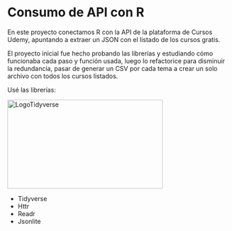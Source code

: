# Consumo de API con R

<p>
    En este proyecto conectamos R con la API de la plataforma de Cursos Udemy, apuntando a extraer un JSON con el listado de los cursos gratis.
</p>
<p>
    El proyecto inicial fue hecho probando las librerías y estudiando cómo funcionaba cada paso y función usada, luego lo refactorice para disminuir la redundancia,
    pasar de generar un CSV por cada tema a crear un solo archivo con todos los cursos listados.
</p>

<p>
    Usé las librerías:
<div>
    <img src="https://drmowinckels.io/workshops/workshops-tidyquintro/logo.png" alt="LogoTidyverse" width="350px" height="200px">
</div>
    <ul>
        <li>Tidyverse</li>    
        <li>Httr</li>    
        <li>Readr</li>    
        <li>Jsonlite</li>          
    </ul>
</p>

